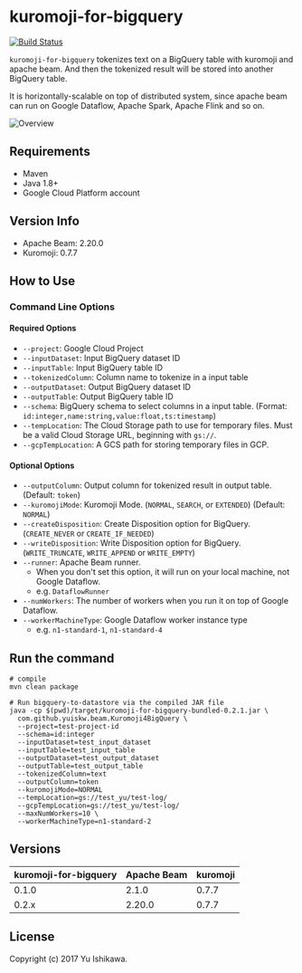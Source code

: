# kuromoji-for-bigquery

[![Build Status](https://travis-ci.org/yu-iskw/kuromoji-for-bigquery.svg?branch=master)](https://travis-ci.org/yu-iskw/kuromoji-for-bigquery)

`kuromoji-for-bigquery` tokenizes text on a BigQuery table with kuromoji and apache beam.
And then the tokenized result will be stored into another BigQuery table.

It is horizontally-scalable on top of distributed system, since apache beam can run on Google Dataflow, Apache Spark, Apache Flink and so on.

![Overview](./docs/overview.png)

## Requirements

- Maven
- Java 1.8+
- Google Cloud Platform account

## Version Info

- Apache Beam: 2.20.0
- Kuromoji: 0.7.7

## How to Use

### Command Line Options

#### Required Options
- `--project`: Google Cloud Project
- `--inputDataset`: Input BigQuery dataset ID
- `--inputTable`: Input BigQuery table ID
- `--tokenizedColumn`: Column name to tokenize in a input table
- `--outputDataset`: Output BigQuery dataset ID
- `--outputTable`: Output BigQuery table ID
- `--schema`: BigQuery schema to select columns in a input table. (Format: `id:integer,name:string,value:float,ts:timestamp`)
- `--tempLocation`: The Cloud Storage path to use for temporary files. Must be a valid Cloud Storage URL, beginning with `gs://`.
- `--gcpTempLocation`: A GCS path for storing temporary files in GCP.

#### Optional Options
- `--outputColumn`: Output column for tokenized result in output table. (Default: `token`)
- `--kuromojiMode`: Kuromoji Mode. (`NORMAL`, `SEARCH`, or `EXTENDED`) (Default: `NORMAL`)
- `--createDisposition`: Create Disposition option for BigQuery. (`CREATE_NEVER` or `CREATE_IF_NEEDED`)
- `--writeDisposition`: Write Disposition option for BigQuery. (`WRITE_TRUNCATE`, `WRITE_APPEND` or `WRITE_EMPTY`)
- `--runner`: Apache Beam runner.
  - When you don't set this option, it will run on your local machine, not Google Dataflow.
  - e.g. `DataflowRunner`
- `--numWorkers`: The number of workers when you run it on top of Google Dataflow.
- `--workerMachineType`: Google Dataflow worker instance type
  - e.g. `n1-standard-1`, `n1-standard-4`

## Run the command

```
# compile
mvn clean package

# Run bigquery-to-datastore via the compiled JAR file
java -cp $(pwd)/target/kuromoji-for-bigquery-bundled-0.2.1.jar \
  com.github.yuiskw.beam.Kuromoji4BigQuery \
  --project=test-project-id
  --schema=id:integer
  --inputDataset=test_input_dataset
  --inputTable=test_input_table
  --outputDataset=test_output_dataset
  --outputTable=test_output_table
  --tokenizedColumn=text
  --outputColumn=token
  --kuromojiMode=NORMAL
  --tempLocation=gs://test_yu/test-log/
  --gcpTempLocation=gs://test_yu/test-log/
  --maxNumWorkers=10 \
  --workerMachineType=n1-standard-2
```

## Versions
|kuromoji-for-bigquery|Apache Beam|kuromoji|
|---------------------|-----------|--------|
|0.1.0                |2.1.0      |0.7.7   |
|0.2.x                |2.20.0     |0.7.7   |

## License

Copyright (c) 2017 Yu Ishikawa.
